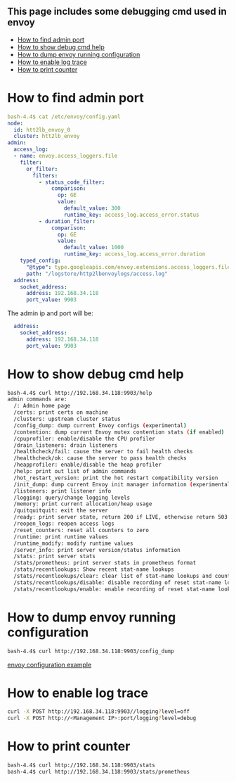 This page includes some debugging cmd used in envoy 
---

- [How to find admin port](#how-to-find-admin-port)
- [How to show debug cmd help](#how-to-show-debug-cmd-help)
- [How to dump envoy running configuration](#how-to-dump-envoy-running-configuration)
- [How to enable log trace](#how-to-enable-log-trace)
- [How to print counter](#how-to-print-counter)

# How to find admin port
```yaml
bash-4.4$ cat /etc/envoy/config.yaml
node:
  id: htt2lb_envoy_0
  cluster: htt2lb_envoy
admin:
  access_log:
  - name: envoy.access_loggers.file
    filter:
      or_filter:
        filters:
          - status_code_filter:
              comparison:
                op: GE
                value:
                  default_value: 300
                  runtime_key: access_log.access_error.status
          - duration_filter:
              comparison:
                op: GE
                value:
                  default_value: 1000
                  runtime_key: access_log.access_error.duration
    typed_config:
      "@type": type.googleapis.com/envoy.extensions.access_loggers.file.v3.FileAccessLog
      path: "/logstore/http2lbenvoylogs/access.log"
  address:
    socket_address:
      address: 192.168.34.118
      port_value: 9903
```

The admin ip and port will be:
```yaml
  address:
    socket_address:
      address: 192.168.34.118
      port_value: 9903
```

# How to show debug cmd help
```bash
bash-4.4$ curl http://192.168.34.118:9903/help
admin commands are:
  /: Admin home page
  /certs: print certs on machine
  /clusters: upstream cluster status
  /config_dump: dump current Envoy configs (experimental)
  /contention: dump current Envoy mutex contention stats (if enabled)
  /cpuprofiler: enable/disable the CPU profiler
  /drain_listeners: drain listeners
  /healthcheck/fail: cause the server to fail health checks
  /healthcheck/ok: cause the server to pass health checks
  /heapprofiler: enable/disable the heap profiler
  /help: print out list of admin commands
  /hot_restart_version: print the hot restart compatibility version
  /init_dump: dump current Envoy init manager information (experimental)
  /listeners: print listener info
  /logging: query/change logging levels
  /memory: print current allocation/heap usage
  /quitquitquit: exit the server
  /ready: print server state, return 200 if LIVE, otherwise return 503
  /reopen_logs: reopen access logs
  /reset_counters: reset all counters to zero
  /runtime: print runtime values
  /runtime_modify: modify runtime values
  /server_info: print server version/status information
  /stats: print server stats
  /stats/prometheus: print server stats in prometheus format
  /stats/recentlookups: Show recent stat-name lookups
  /stats/recentlookups/clear: clear list of stat-name lookups and counter
  /stats/recentlookups/disable: disable recording of reset stat-name lookup names
  /stats/recentlookups/enable: enable recording of reset stat-name lookup names

```

# How to dump envoy running configuration
```bash
bash-4.4$ curl http://192.168.34.118:9903/config_dump
```
[envoy configuration example](kube-envoy-config.yaml)

# How to enable log trace
```bash
curl -X POST http://192.168.34.118:9903//logging?level=off
curl -X POST http://<Management IP>:port/logging?level=debug
```

# How to print counter
```bash
bash-4.4$ curl http://192.168.34.118:9903/stats
bash-4.4$ curl http://192.168.34.118:9903/stats/prometheus
```
